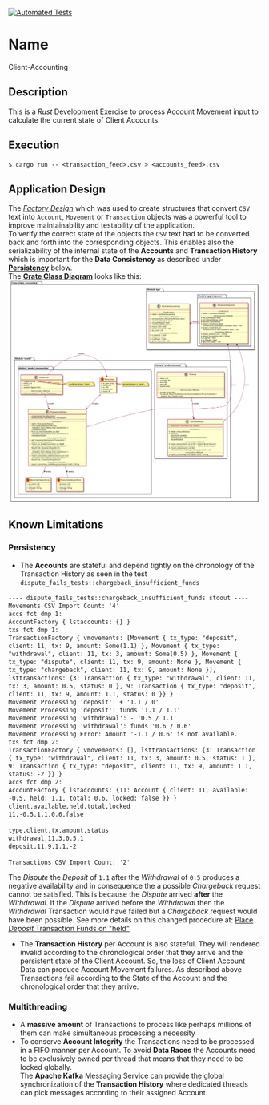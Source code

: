 [![Automated Tests](https://github.com/bodo-hugo-barwich/client-accounting-rs/actions/workflows/testing.yml/badge.svg)](https://github.com/bodo-hugo-barwich/client-accounting-rs/actions/workflows/testing.yml)

# Name

Client-Accounting

## Description

This is a _Rust_ Development Exercise to process Account Movement input to calculate
the current state of Client Accounts.

## Execution

    $ cargo run -- <transaction_feed>.csv > <accounts_feed>.csv

## Application Design

The [_Factory Design_](https://en.wikipedia.org/wiki/Factory_method_pattern) which
was used to create structures that convert `CSV` text into `Account`, `Movement` or `Transaction`
objects was a powerful tool to improve maintainability and testability of the application.\
To verify the correct state of the objects the `CSV` text had to be converted back and forth
into the corresponding objects. This enables also the serializability of the internal state of
the **Accounts** and **Transaction History** which is important for the **Data Consistency**
as described under [**Persistency**](#persistency) below.\
The [**Crate Class Diagram**](docs/client-accounting_class-diagram.svg) looks like this:
![**Crate Class Diagram**](docs/client-accounting_class-diagram.svg)

## Known Limitations

### Persistency

* The **Accounts** are stateful and depend tightly on the chronology of the Transaction History
as seen in the test `dispute_fails_tests::chargeback_insufficient_funds`
```
---- dispute_fails_tests::chargeback_insufficient_funds stdout ----
Movements CSV Import Count: '4'
accs fct dmp 1:
AccountFactory { lstaccounts: {} }
txs fct dmp 1:
TransactionFactory { vmovements: [Movement { tx_type: "deposit", client: 11, tx: 9, amount: Some(1.1) }, Movement { tx_type: "withdrawal", client: 11, tx: 3, amount: Some(0.5) }, Movement { tx_type: "dispute", client: 11, tx: 9, amount: None }, Movement { tx_type: "chargeback", client: 11, tx: 9, amount: None }], lsttransactions: {3: Transaction { tx_type: "withdrawal", client: 11, tx: 3, amount: 0.5, status: 0 }, 9: Transaction { tx_type: "deposit", client: 11, tx: 9, amount: 1.1, status: 0 }} }
Movement Processing 'deposit': + '1.1 / 0'
Movement Processing 'deposit': funds '1.1 / 1.1'
Movement Processing 'withdrawal': - '0.5 / 1.1'
Movement Processing 'withdrawal': funds '0.6 / 0.6'
Movement Processing Error: Amount '-1.1 / 0.6' is not available.
txs fct dmp 2:
TransactionFactory { vmovements: [], lsttransactions: {3: Transaction { tx_type: "withdrawal", client: 11, tx: 3, amount: 0.5, status: 1 }, 9: Transaction { tx_type: "deposit", client: 11, tx: 9, amount: 1.1, status: -2 }} }
accs fct dmp 2:
AccountFactory { lstaccounts: {11: Account { client: 11, available: -0.5, held: 1.1, total: 0.6, locked: false }} }
client,available,held,total,locked
11,-0.5,1.1,0.6,false

type,client,tx,amount,status
withdrawal,11,3,0.5,1
deposit,11,9,1.1,-2

Transactions CSV Import Count: '2'
```
The _Dispute_ the _Deposit_ of `1.1` after the _Withdrawal_ of `0.5` produces a negative availability
and in consequence the a possible _Chargeback_ request cannot be satisfied. This is because the
_Dispute_ arrived **after** the _Withdrawal_. If the _Dispute_ arrived before the _Withdrawal_
then the _Withdrawal_ Transaction would have failed but a _Chargeback_ request would have been possible.
See more details on this changed procedure at: [Place _Deposit_ Transaction Funds on "held"](https://github.com/bodo-hugo-barwich/client-accounting-rs/issues/1)

* The **Transaction History** per Account is also stateful. They will rendered invalid according
to the chronological order that they arrive and the persistent state of the
Client Account. So, the loss of Client Account Data can produce Account Movement failures.
As described above Transactions fail according to the State of the Account and the chronological order
that they arrive.

### Multithreading

* A **massive amount** of Transactions to process like perhaps millions of them can make
simultaneous processing a necessity
* To conserve **Account Integrity** the Transactions need to be processed in a FIFO manner per Account.
To avoid **Data Races** the Accounts need to be exclusively owned per thread that means
that they need to be locked globally. \
The **Apache Kafka** Messaging Service can provide the global synchronization of the **Transaction History**
where dedicated threads can pick messages according to their assigned Account.
